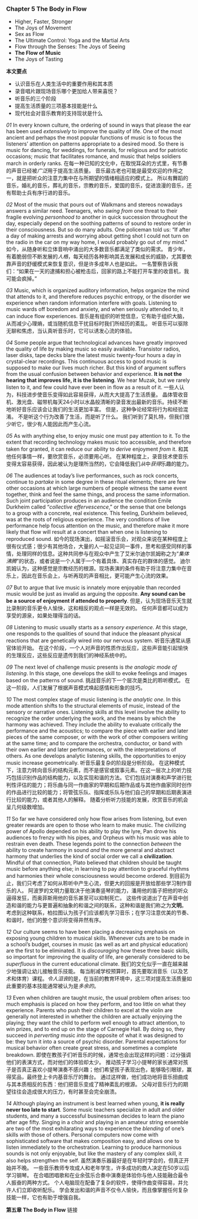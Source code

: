 ### Chapter 5 The Body in Flow
* Higher, Faster, Stronger
* The Joys of Movement
* Sex as Flow
* The Ultimate Control: Yoga and the Martial Arts
* Flow through the Senses: The Joys of Seeing
* **The Flow of Music**
* The Joys of Tasting

**本文要点**
* 认识音乐在人类生活中的重要作用和其本质
* 录音唱片跟现场音乐哪个更加给人带来喜悦？
* 听音乐的三个阶段
* 提高生活质量的三项基本技能是什么
* 现代社会对音乐教育的支持现状是什么

*01*
In every known culture, the ordering of sound in ways that please the ear has been used *extensively* to improve the quality of life. 
One of the most ancient and perhaps the most popular functions of music is to focus the listeners’ attention on patterns appropriate to a desired mood. 
So there is music for dancing, for weddings, for funerals, for religious and for patriotic occasions; music that facilitates romance, and music that helps soldiers march in orderly ranks.
在每一种已知的文化中，在取悦耳朵的方式里，有节奏的声音已经被*广泛*用于提高生活质量。
音乐最古老也可能是最受欢迎的作用之一，就是把听众的注意力集中在与所期望的情绪相适应的模式上。
所以有舞蹈的音乐，婚礼的音乐，葬礼的音乐，宗教的音乐，爱国的音乐，促进浪漫的音乐，还有帮助士兵有序行进的音乐。

*02*
Most of the music that pours out of Walkmans and stereos nowadays answers a similar need. 
Teenagers, who *swing from* one threat to their fragile evolving *personhood* *to* another in quick succession throughout the day, especially depend on the soothing patterns of sound to restore order in their consciousness. But so do many adults. 
One policeman told us: “If after a day of making arrests and worrying about getting shot I could not turn on the radio in the car on my way home, I would probably go out of my mind."
如今，从随身听和立体音响中涌出的大多数音乐都满足了类似的需求。
青少年，有着脆弱但不断发展的*人格*，每天经历各种影响其去发展和成长的威胁，尤其要依靠声音的舒缓模式来恢复意识，但是许多成年人也是如此。
一名警察告诉我们：“如果在一天的逮捕和担心被枪击后，回家的路上不能打开车里的收音机，我可能会疯掉。”

*03*
Music, which is organized auditory information, helps organize the mind that attends to it, and therefore reduces psychic entropy, or the disorder we experience when random information interfere with goals. 
Listening to music wards off boredom and anxiety, and when seriously attended to, it can induce flow experiences.
音乐是有组织的听觉信息，它有助于组织大脑，从而减少心理熵，或当随机信息干扰目标时我们所经历的紊乱。
听音乐可以驱除无聊和焦虑，当认真听音乐时，它可以诱发心流的体验。

*04*
Some people argue that technological advances have greatly improved the quality of life by making music so easily available. 
Transistor radios, laser disks, tape decks blare the latest music twenty-four hours a day in crystal-clear recordings. This continuous access to good music is supposed to make our lives much richer. 
But this kind of argument suffers from the usual confusion between behavior and experience. 
**It is not the hearing that improves life, it is the listening**. 
We hear Muzak, but we rarely listen to it, and few could have ever been in flow as a result of it.
一些人认为，科技进步使音乐变得如此容易获得，从而大大提高了生活质量。
晶体管收音机、激光盘、磁带机每天24小时以水晶般清晰的录音发出最新的音乐。持续不断地听好音乐应该会让我们的生活更加丰富。
但是，这种争论经常将行为和经验混淆。
不是听这个行为改善了生活，而是听了什么。
我们听到了莫扎特，但我们很少听它，很少有人能因此而产生心流。

*05*
As with anything else, to enjoy music one must pay attention to it. 
To the extent that recording technology makes music too accessible, and therefore taken for granted, it can reduce our ability to *derive* enjoyment *from* it. 
和其他任何事情一样，要欣赏音乐，必须要用心听。
在某种程度上，录音技术使音乐变得太容易获得，因此被认为是理所当然的，它会降低我们*从*中*获得*乐趣的能力。

*06*
The audiences at today’s live performances, such as rock concerts, continue to *partake* in some degree in these ritual elements; there are few other occasions at which large numbers of people witness the same event together, think and feel the same things, and process the same information. Such joint participation produces in an audience the condition Emile Durkheim called “*collective effervescence*,” or the sense that one belongs to a group with a concrete, real existence. 
This feeling, Durkheim believed, was at the roots of religious experience. The very conditions of live performance help focus attention on the music, and therefore make it more likely that flow will result at a concert than when one is listening to reproduced sound.
如今的现场演出，如摇滚音乐会，对观众来说在某种程度上很有仪式感；很少有其他场合，大量的人一起见证同一事件，思考和感受同样的事情，处理同样的信息。这种共同参与在观众中产生了艾米尔迪尔凯姆称之为“*集体沸腾*”的状态，或者说是一个人属于一个有着具体、真实存在的群体的感觉。
迪尔凯姆认为，这种感觉是宗教经历的根源。现场表演的条件有助于将注意力集中在音乐上，因此在音乐会上，与听再现的声音相比，更可能产生心流的效果。

*07*
But to argue that live music is innately more enjoyable than recorded music would be just as invalid as arguing the opposite. 
**Any sound can be be a source of enjoyment if attended to properly**. 
但是，认为现场音乐天生就比录制的音乐更令人愉快，这和相反的观点一样是无效的。
任何声音都可以成为享受的源泉，如果处理得当的话。

*08*
Listening to music usually starts as a *sensory experience*. 
At this stage, one responds to the qualities of sound that induce the pleasant physical reactions that are genetically wired into our nervous system. 
听音乐通常从感官体验开始。
在这个阶段，一个人对声音的性质作出反应，这些声音能引起愉快的生理反应，这些反应是遗传到我们的神经系统中的。

*09*
The next level of challenge music presents is *the analogic mode of listening*. 
In this stage, one develops the skill to evoke feelings and images based on the patterns of sound. 
挑战音乐的下一个层次是类比的聆听模式。
在这一阶段，人们发展了根据声音模式唤起感情和形象的技巧。

*10*
The most complex stage of music listening is *the analytic one*. 
In this mode attention shifts to the structural elements of music, instead of the sensory or narrative ones. Listening skills at this level involve the ability to recognize the order underlying the work, and the means by which the harmony was achieved. They include the ability to evaluate critically the performance and the acoustics; to compare the piece with earlier and later pieces of the same composer, or with the work of other composers writing at the same time; and to compare the orchestra, conductor, or band with their own earlier and later performances, or with the interpretations of others. 
As one develops analytic listening skills, the opportunities to enjoy music increase geometrically.
听音乐最复杂的阶段是分析阶段。
在这种模式下，注意力转向音乐的结构元素，而不是感官或叙事元素。在这一层次上的听力技巧包括识别作品的结构能力，以及实现和谐的方法。它们包括对演奏和声学进行批判性评估的能力；将乐曲与同一作曲家的早期和后期作品或与其他作曲家同时创作的作品进行比较的能力；将管弦乐队、指挥或乐队与他们自己的早期和后期表演进行比较的能力，或者其他人的解释。
随着分析听力技能的发展，欣赏音乐的机会呈几何级数增加。

*11*
So far we have considered only how flow arises from listening, but even greater rewards are open to those who learn to make music. 
The civilizing power of Apollo depended on his ability to play the lyre, Pan drove his audiences to frenzy with his pipes, and Orpheus with his music was able to restrain even death. 
These legends point to the connection *between* the ability to create harmony in sound *and* the more general and abstract harmony that underlies the kind of social order we call a **civilization**. 
Mindful of that connection, Plato believed that children should be taught music before anything else; in learning to pay attention to graceful rhythms and harmonies their whole consciousness would become ordered.
到目前为止，我们只考虑了如何从聆听中产生心流，但更大的回报是开放给那些学习制作音乐的人。
阿波罗的文明力量取决于他演奏竖琴的能力，潘用他的笛子把他的听众逼得发狂，而奥菲斯用他的音乐甚至可以抑制死亡。
这些传说道出了在声音中创造和谐的能力与更普遍和抽象的和谐之间的联系，这种和谐是我们称之为**文明**。
考虑到这种联系，柏拉图认为孩子们应该都先学习音乐；在学习注意优美的节奏、和谐时，他们的整个意识将变得井然有序。

*12*
Our culture seems to have been placing a decreasing emphasis on exposing young children to musical skills. Whenever cuts are to be made in a school’s budget, courses in music (as well as art and physical education) are the first to be eliminated. It is *discouraging* how these three basic skills, so important for improving the quality of life, are generally considered to be *superfluous* in the current educational climate. 
我们的文化似乎一直在越来越少地强调让幼儿接触音乐技能。
每当削减学校预算时，首先要取消音乐（以及艺术和体育）课程。*令人沮丧*的是，在当前的教育环境中，这三项对提高生活质量如此重要的基本技能通常被认为是*多余的*。

*13*
Even when children are taught music, the usual problem often arises: too much emphasis is placed on how they perform, and too little on what they experience. 
Parents who push their children to excel at the violin are generally not interested in whether the children are actually enjoying the playing; they want the child to perform well enough to attract attention, to win prizes, and to end up on the stage of Carnegie Hall. 
By doing so, they succeed in *perverting* music *into* the opposite of what it was designed to be: they turn it into a source of psychic disorder. 
Parental expectations for musical behavior often create great stress, and sometimes a complete breakdown.
即使在教孩子们听音乐的时候，通常也会出现这样的问题：过分强调他们的表演方式，而对他们的体验却太少。
推动孩子学习小提琴的家长通常对孩子是否真正喜欢小提琴演奏不感兴趣；他们希望孩子表现出色，能够吸引眼球，赢得奖品，最终登上卡内基音乐厅的舞台。
通过这样做，他们成功地将音乐扭曲成与其本质相反的东西：他们把音乐变成了精神紊乱的根源。
父母对音乐行为的期望往往会造成很大的压力，有时甚至会完全崩溃。

*14*
Although playing an instrument is best learned when young, **it is really never too late to start**. 
Some music teachers specialize in adult and older students, and many a successful businessman decides to learn the piano after age fifty. 
Singing in a choir and playing in an amateur string ensemble are two of the most exhilarating ways to experience the *blending* of one’s skills *with* those of others. 
Personal computers now come with sophisticated software that makes composition easy, and allows one to listen immediately to the orchestration. 
Learning to produce harmonious sounds is not only enjoyable, but like the mastery of any complex skill, it also helps strengthen the self.
虽然演奏乐器最好是在年轻时学会的，但真正开始并不晚。
一些音乐教师专攻成人和老年学生，许多成功的商人决定在50岁以后学习钢琴。
在合唱团唱歌和在业余弦乐合奏中演奏是体验你与他人技能融合最令人振奋的两种方式。
个人电脑现在配备了复杂的软件，使得作曲变得容易，并允许人们立即收听配乐。
学会发出和谐的声音不仅令人愉快，而且像掌握任何复杂技能一样，它也有助于增强自我。

**第五章 The Body in Flow**
链接